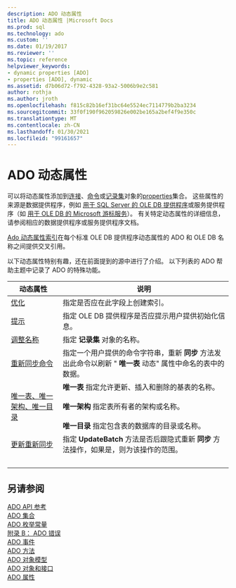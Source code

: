 ```yaml
---
description: ADO 动态属性
title: ADO 动态属性 |Microsoft Docs
ms.prod: sql
ms.technology: ado
ms.custom: ''
ms.date: 01/19/2017
ms.reviewer: ''
ms.topic: reference
helpviewer_keywords:
- dynamic properties [ADO]
- properties [ADO], dynamic
ms.assetid: d7b06d72-f792-4328-93a2-5006b9e2c581
author: rothja
ms.author: jroth
ms.openlocfilehash: f815c82b16ef31bc64e5524ec7114779b2ba3234
ms.sourcegitcommit: 33f0f190f962059826e002be165a2bef4f9e350c
ms.translationtype: MT
ms.contentlocale: zh-CN
ms.lasthandoff: 01/30/2021
ms.locfileid: "99161657"
---
```

# <a name="ado-dynamic-properties"></a>ADO 动态属性
可以将动态属性添加到[连接](./connection-object-ado.md)、[命令](./command-object-ado.md)或[记录集](./recordset-object-ado.md)对象的[properties](./properties-collection-ado.md)集合。 这些属性的来源是数据提供程序，例如 [用于 SQL Server 的 OLE DB 提供程序](../../guide/appendixes/microsoft-ole-db-provider-for-sql-server.md)或服务提供程序（如 [用于 OLE DB 的 Microsoft 游标服务](../../guide/appendixes/microsoft-cursor-service-for-ole-db-ado-service-component.md)）。 有关特定动态属性的详细信息，请参阅相应的数据提供程序或服务提供程序文档。  
  
 [Ado 动态属性索引](./ado-dynamic-property-index.md)在每个标准 OLE DB 提供程序动态属性的 ADO 和 OLE DB 名称之间提供交叉引用。  
  
 以下动态属性特别有趣，还在前面提到的源中进行了介绍。 以下列表的 ADO 帮助主题中记录了 ADO 的特殊功能。  
  
|动态属性|说明|  
|-|-|  
|[优化](./optimize-property-dynamic-ado.md)|指定是否应在此字段上创建索引。|  
|[提示](./prompt-property-dynamic-ado.md)|指定 OLE DB 提供程序是否应提示用户提供初始化信息。|  
|[调整名称](./reshape-name-property-dynamic-ado.md)|指定 **记录集** 对象的名称。|  
|[重新同步命令](./resync-command-property-dynamic-ado.md)|指定一个用户提供的命令字符串，重新 **同步** 方法发出此命令以刷新 " **唯一表** 动态" 属性中命名的表中的数据。|  
|[唯一表、唯一架构、唯一目录](./unique-table-unique-schema-unique-catalog-properties-dynamic-ado.md)|**唯一表** 指定允许更新、插入和删除的基表的名称。<br /><br /> **唯一架构** 指定表所有者的架构或名称。<br /><br /> **唯一目录** 指定包含表的数据库的目录或名称。|  
|[更新重新同步](./update-resync-property-dynamic-ado.md)|指定 **UpdateBatch** 方法是否后跟隐式重新 **同步** 方法操作，如果是，则为该操作的范围。|
| &nbsp; | &nbsp; |

## <a name="see-also"></a>另请参阅  
 [ADO API 参考](./ado-api-reference.md)   
 [ADO 集合](./ado-collections.md)   
 [ADO 枚举常量](./ado-enumerated-constants.md)   
 [附录 B： ADO 错误](../../guide/appendixes/appendix-b-ado-errors.md)   
 [ADO 事件](./ado-events.md)   
 [ADO 方法](./ado-methods.md)   
 [ADO 对象模型](./ado-object-model.md)   
 [ADO 对象和接口](./ado-objects-and-interfaces.md)   
 [ADO 属性](./ado-properties.md)